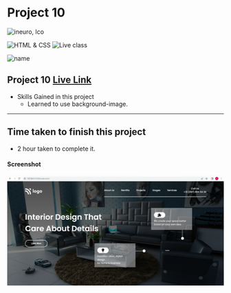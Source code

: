 # Project 10

![ineuro, lco](https://img.shields.io/badge/Ineuron-LOC-orange)


![HTML & CSS](https://img.shields.io/badge/HTML-CSS-orange)
![Live class](https://img.shields.io/badge/LIVE--CLASS-PROJECT--10-green)

![name](https://img.shields.io/badge/Swapnil-Landge)

## Project 10 [Live Link]()

-   Skills Gained in this project
    -   Learned to use background-image.

---

## Time taken to finish this project

-   2 hour taken to complete it.

#### Screenshot

![Desktop](./screenshots/Project_10.png)
